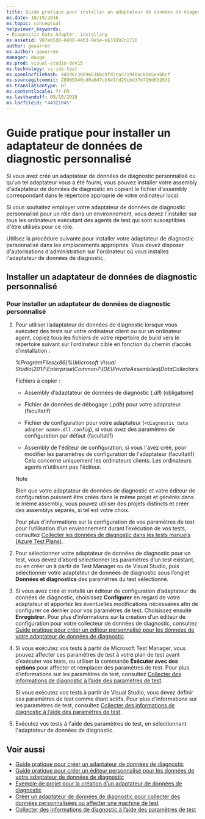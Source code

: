 ```yaml
---
title: Guide pratique pour installer un adaptateur de données de diagnostic personnalisé dans Visual Studio
ms.date: 10/19/2016
ms.topic: conceptual
helpviewer_keywords:
- Diagnostic Data Adapter, installing
ms.assetid: 907e65d8-0408-44b3-9e5e-e631892c1726
author: gewarren
ms.author: gewarren
manager: douge
ms.prod: visual-studio-dev15
ms.technology: vs-ide-test
ms.openlocfilehash: 9d2d6c30696636bc8fd2ca571940ac0165eabbcf
ms.sourcegitcommit: 28909340cd0a0d7cb5e1fd29cbd37e726d832631
ms.translationtype: HT
ms.contentlocale: fr-FR
ms.lasthandoff: 09/10/2018
ms.locfileid: "44321045"
---
```

# <a name="how-to-install-a-custom-diagnostic-data-adapter"></a>Guide pratique pour installer un adaptateur de données de diagnostic personnalisé

Si vous avez créé un adaptateur de données de diagnostic personnalisé ou qu'un tel adaptateur vous a été fourni, vous pouvez installer votre assembly d'adaptateur de données de diagnostic en copiant le fichier d'assembly correspondant dans le répertoire approprié de votre ordinateur local.

 Si vous souhaitez employer votre adaptateur de données de diagnostic personnalisé pour un rôle dans un environnement, vous devez l'installer sur tous les ordinateurs exécutant des agents de test qui sont susceptibles d'être utilisés pour ce rôle.

 Utilisez la procédure suivante pour installer votre adaptateur de diagnostic personnalisé dans les emplacements appropriés. Vous devez disposer d'autorisations d'administration sur l'ordinateur où vous installez l'adaptateur de données de diagnostic.

## <a name="install-a-custom-diagnostic-data-adapter"></a>Installer un adaptateur de données de diagnostic personnalisé

### <a name="to-install-a-custom-diagnostic-data-adapter"></a>Pour installer un adaptateur de données de diagnostic personnalisé

1.  Pour utiliser l’adaptateur de données de diagnostic lorsque vous exécutez des tests sur votre ordinateur client ou sur un ordinateur agent, copiez tous les fichiers de votre répertoire de build vers le répertoire suivant sur l’ordinateur cible en fonction du chemin d’accès d’installation :

     *%ProgramFiles(x86)%\Microsoft Visual Studio\2017\Enterprise\Common7\IDE\PrivateAssemblies\DataCollectors*

     Fichiers à copier :

    -   Assembly d’adaptateur de données de diagnostic (*.dll*) (obligatoire)

    -   Fichier de données de débogage (*.pdb*) pour votre adaptateur (facultatif)

    -   Fichier de configuration pour votre adaptateur (`<diagnostic data adapter name>.dll.config`), si vous avez des paramètres de configuration par défaut (facultatif)

    -   Assembly de l'éditeur de configuration, si vous l'avez créé, pour modifier les paramètres de configuration de l'adaptateur (facultatif) Cela concerne uniquement les ordinateurs clients. Les ordinateurs agents n'utilisent pas l'éditeur.

    > [!NOTE]
    > Bien que votre adaptateur de données de diagnostic et votre éditeur de configuration puissent être créés dans le même projet et générés dans le même assembly, vous pouvez utiliser des projets distincts et créer des assemblys séparés, si tel est votre choix.

     Pour plus d’informations sur la configuration de vos paramètres de test pour l’utilisation d’un environnement durant l’exécution de vos tests, consultez [Collecter les données de diagnostic dans les tests manuels (Azure Test Plans)](/azure/devops/test/mtm/collect-more-diagnostic-data-in-manual-tests?view=vsts).

2.  Pour sélectionner votre adaptateur de données de diagnostic pour un test, vous devez d’abord sélectionner les paramètres d’un test existant, ou en créer un à partir de Test Manager ou de Visual Studio, puis sélectionner votre adaptateur de données de diagnostic sous l’onglet **Données et diagnostics** des paramètres du test sélectionné.

3.  Si vous avez créé et installé un éditeur de configuration d’adaptateur de données de diagnostic, choisissez **Configurer** en regard de votre adaptateur et apportez les éventuelles modifications nécessaires afin de configurer ce dernier pour vos paramètres de test. Choisissez ensuite **Enregistrer**. Pour plus d’informations sur la création d’un éditeur de configuration pour votre collecteur de données de diagnostic, consultez [Guide pratique pour créer un éditeur personnalisé pour les données de votre adaptateur de données de diagnostic](../test/how-to-create-a-custom-editor-for-data-for-your-diagnostic-data-adapter.md).

4.  Si vous exécutez vos tests à partir de Microsoft Test Manager, vous pouvez affecter ces paramètres de test à votre plan de test avant d’exécuter vos tests, ou utiliser la commande **Exécuter avec des options** pour affecter et remplacer des paramètres de test. Pour plus d’informations sur les paramètres de test, consultez [Collecter des informations de diagnostic à l’aide des paramètres de test](../test/collect-diagnostic-information-using-test-settings.md).

     Si vous exécutez vos tests à partir de Visual Studio, vous devez définir ces paramètres de test comme étant actifs. Pour plus d’informations sur les paramètres de test, consultez [Collecter des informations de diagnostic à l’aide des paramètres de test](../test/collect-diagnostic-information-using-test-settings.md).

5.  Exécutez vos tests à l'aide des paramètres de test, en sélectionnant l'adaptateur de données de diagnostic.

## <a name="see-also"></a>Voir aussi

- [Guide pratique pour créer un adaptateur de données de diagnostic](../test/how-to-create-a-diagnostic-data-adapter.md)
- [Guide pratique pour créer un éditeur personnalisé pour les données de votre adaptateur de données de diagnostic](../test/how-to-create-a-custom-editor-for-data-for-your-diagnostic-data-adapter.md)
- [Exemple de projet pour la création d’un adaptateur de données de diagnostic](../test/sample-project-for-creating-a-diagnostic-data-adapter.md)
- [Créer un adaptateur de données de diagnostic pour collecter des données personnalisées ou affecter une machine de test](../test/create-a-diagnostic-data-adapter-to-collect-custom-data-or-affect-a-test-machine.md)
- [Collecter des informations de diagnostic à l’aide des paramètres de test](../test/collect-diagnostic-information-using-test-settings.md)
